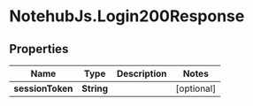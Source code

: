 # NotehubJs.Login200Response

## Properties

Name | Type | Description | Notes
------------ | ------------- | ------------- | -------------
**sessionToken** | **String** |  | [optional] 


